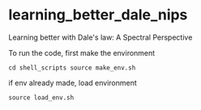 # learning_better_dale_nips
Learning better with Dale's law: A Spectral Perspective

To run the code, first make the environment

`cd shell_scripts
source make_env.sh`

if env already made, load environment

`source load_env.sh`

